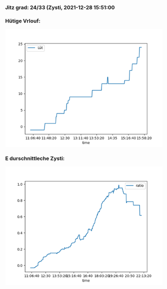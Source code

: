 ### Jitz grad: 24/33 (Zysti, 2021-12-28 15:51:00

### Hütige Vrlouf:
![Graph](Today.png)

### E durschnittleche Zysti:
![Graph](Zysti.png)